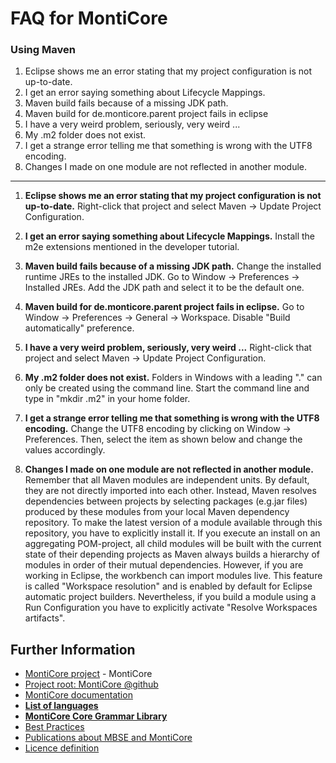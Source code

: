 <!-- (c) https://github.com/MontiCore/monticore -->
# FAQ for MontiCore
### Using Maven
1. Eclipse shows me an error stating that my project configuration is not up-to-date.
2. I get an error saying something about Lifecycle Mappings.
3. Maven build fails because of a missing JDK path.
4. Maven build for de.monticore.parent project fails in eclipse
5. I have a very weird problem, seriously, very weird ...
6. My .m2 folder does not exist.
7. I get a strange error telling me that something is wrong with the UTF8 encoding.
8. Changes I made on one module are not reflected in another module.
--------------------------
1. **Eclipse shows me an error stating that my project configuration is not up-to-date.**
Right-click that project and select Maven -> Update Project Configuration.

2. **I get an error saying something about Lifecycle Mappings.**
Install the m2e extensions mentioned in the developer tutorial.

3. **Maven build fails because of a missing JDK path.**
Change the installed runtime JREs to the installed JDK. Go to Window -> Preferences -> Installed JREs. Add the JDK path and select it to be the default one.

4. **Maven build for de.monticore.parent project fails in eclipse.**
Go to Window -> Preferences -> General -> Workspace. Disable "Build automatically" preference.

5. **I have a very weird problem, seriously, very weird ...**
Right-click that project and select Maven -> Update Project Configuration.

6. **My .m2 folder does not exist.**
Folders in Windows with a leading "." can only be created using the command line. Start the command line and type in "mkdir .m2" in your home folder.

7. **I get a strange error telling me that something is wrong with the UTF8 encoding.**
Change the UTF8 encoding by clicking on Window -> Preferences. Then, select the item as shown below and change the values accordingly.

8. **Changes I made on one module are not reflected in another module.**
Remember that all Maven modules are independent units. By default, they are not directly imported into each other. Instead, Maven resolves dependencies between projects by selecting packages (e.g.jar files) produced by these modules from your local Maven dependency repository. To make the latest version of a module available through this repository, you have to explicitly install it. If you execute an install on an aggregating POM-project, all child modules will be built with the current state of their depending projects as Maven always builds a hierarchy of modules in order of their mutual dependencies. However, if you are working in Eclipse, the workbench can import modules live. This feature is called "Workspace resolution" and is enabled by default for Eclipse automatic project builders. Nevertheless, if you build a module using a Run Configuration you have to explicitly activate "Resolve Workspaces artifacts".

## Further Information

* [MontiCore project](../../README.md) - MontiCore
* [Project root: MontiCore @github](https://github.com/MontiCore/monticore)
* [MontiCore documentation](https://www.monticore.de/)
* [**List of languages**](https://github.com/MontiCore/monticore/blob/dev/docs/Languages.md)
* [**MontiCore Core Grammar Library**](https://github.com/MontiCore/monticore/blob/dev/monticore-grammar/src/main/grammars/de/monticore/Grammars.md)
* [Best Practices](https://github.com/MontiCore/monticore/blob/dev/docs/BestPractices.md)
* [Publications about MBSE and MontiCore](https://www.se-rwth.de/publications/)
* [Licence definition](https://github.com/MontiCore/monticore/blob/master/00.org/Licenses/LICENSE-MONTICORE-3-LEVEL.md)
